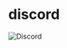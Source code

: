# discord

<img alt="Discord" src="https://img.shields.io/discord/676402832106192917?style=plastic">
